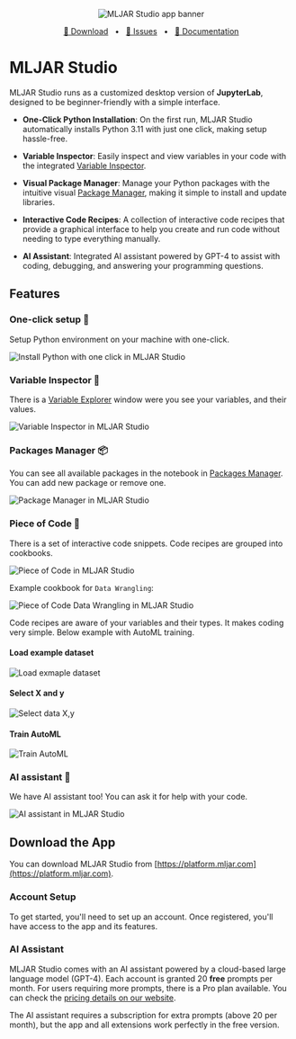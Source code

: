 
<p align="center">
  <img src="https://github.com/mljar/studio/blob/main/media/mljar-studio-app-2.jpg?raw=true" alt="MLJAR Studio app banner"/>
</p>


<p align="center">
<a href="https://platform.mljar.com">🚀 Download</a>
<span>&nbsp;&nbsp;•&nbsp;&nbsp;</span>
<a href="https://github.com/mljar/studio/issues">🤝 Issues</a>
<span>&nbsp;&nbsp;•&nbsp;&nbsp;</span>
<a href="https://mljar.com/docs/">📕 Documentation</a>

</p>


# MLJAR Studio

MLJAR Studio runs as a customized desktop version of **JupyterLab**, designed to be beginner-friendly with a simple interface.

- **One-Click Python Installation**: On the first run, MLJAR Studio automatically installs Python 3.11 with just one click, making setup hassle-free.

- **Variable Inspector**: Easily inspect and view variables in your code with the integrated [Variable Inspector](https://github.com/mljar/variable-inspector).

- **Visual Package Manager**: Manage your Python packages with the intuitive visual [Package Manager](https://github.com/mljar/package-manager), making it simple to install and update libraries.

- **Interactive Code Recipes**: A collection of interactive code recipes that provide a graphical interface to help you create and run code without needing to type everything manually.

- **AI Assistant**: Integrated AI assistant powered by GPT-4 to assist with coding, debugging, and answering your programming questions.

## Features

### One-click setup 🐍

Setup Python environment on your machine with one-click.


<img src="https://github.com/mljar/studio/blob/main/media/install-python-one-click.png?raw=true" alt="Install Python with one click in MLJAR Studio"/>


### Variable Inspector 🧐

There is a [Variable Explorer](https://github.com/mljar/variable-inspector) window were you see your variables, and their values. 

<img src="https://github.com/mljar/variable-inspector/blob/main/media/jupyter-variable-inspector.gif?raw=true" alt="Variable Inspector in MLJAR Studio"/>



### Packages Manager 📦

You can see all available packages in the notebook in [Packages Manager](https://github.com/mljar/packages-manager). You can add new package or remove one. 

<img src="https://github.com/mljar/studio/blob/main/media/package-manager.png?raw=true" alt="Package Manager in MLJAR Studio"/>

### Piece of Code 🍰

There is a set of interactive code snippets. Code recipes are grouped into cookbooks. 

<img src="https://github.com/mljar/studio/blob/main/media/piece-of-code.png?raw=true" alt="Piece of Code in MLJAR Studio"/>

Example cookbook for `Data Wrangling`:

<img src="https://github.com/mljar/studio/blob/main/media/piece-of-code-data-wrangling.png?raw=true" alt="Piece of Code Data Wrangling in MLJAR Studio"/>

Code recipes are aware of your variables and their types. It makes coding very simple. Below example with AutoML training.

#### Load example dataset

<img src="https://github.com/mljar/studio/blob/main/media/load-data.gif?raw=true" alt="Load exmaple dataset"/>

#### Select X and y

<img src="https://github.com/mljar/studio/blob/main/media/select-x-y.gif?raw=true" alt="Select data X,y"/>

#### Train AutoML

<img src="https://github.com/mljar/studio/blob/main/media/train-automl.gif?raw=true" alt="Train AutoML"/>


### AI assistant 🤖

We have AI assistant too! You can ask it for help with your code. 

<img src="https://github.com/mljar/studio/blob/main/media/ai-assistant.png?raw=true" alt="AI assistant in MLJAR Studio"/>

## Download the App

You can download MLJAR Studio from [https://platform.mljar.com](https://platform.mljar.com).

### Account Setup

To get started, you'll need to set up an account. Once registered, you'll have access to the app and its features.

### AI Assistant

MLJAR Studio comes with an AI assistant powered by a cloud-based large language model (GPT-4). Each account is granted 20 **free** prompts per month. For users requiring more prompts, there is a Pro plan available. You can check the [pricing details on our website](https://mljar.com/pricing/).

The AI assistant requires a subscription for extra prompts (above 20 per month), but the app and all extensions work perfectly in the free version.


